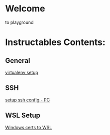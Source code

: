 # Welcome
to playground

# Instructables Contents:

## General
[virtualenv setup](./wiki/setup_virtualenv_for_local_dev_env.md)

## SSH
[setup ssh config - PC](./wiki/setup_ssh_config_pc.md)

## WSL Setup
[Windows certs to WSL](./wiki/copy_windows_certs_to_WSL.md)